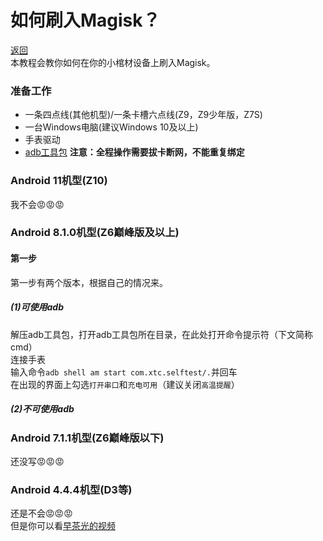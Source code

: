 # 如何刷入Magisk？
[返回](index.md)<br>
本教程会教你如何在你的小棺材设备上刷入Magisk。<br>
### 准备工作
- 一条四点线(其他机型)/一条卡槽六点线(Z9，Z9少年版，Z7S)
- 一台Windows电脑(建议Windows 10及以上)
- 手表驱动
- [adb工具包](https://developer.android.google.cn/tools/releases/platform-tools?hl=zh-cn#downloads)
**注意：全程操作需要拔卡断网，不能重复绑定**
### Android 11机型(Z10)
我不会😡😡😡
### Android 8.1.0机型(Z6巅峰版及以上)
#### 第一步
第一步有两个版本，根据自己的情况来。
##### (1)可使用adb
解压adb工具包，打开adb工具包所在目录，在此处打开命令提示符（下文简称cmd）<br>
连接手表<br>
输入命令`adb shell am start com.xtc.selftest/.`并回车<br>
在出现的界面上勾选`打开串口`和`充电可用`（建议关闭`高温提醒`）
##### (2)不可使用adb
### Android 7.1.1机型(Z6巅峰版以下)
还没写😡😡😡
### Android 4.4.4机型(D3等)
还是不会😡😡😡<br>
但是你可以看[早茶光的视频](https://b23.tv/mTgg4gv)
